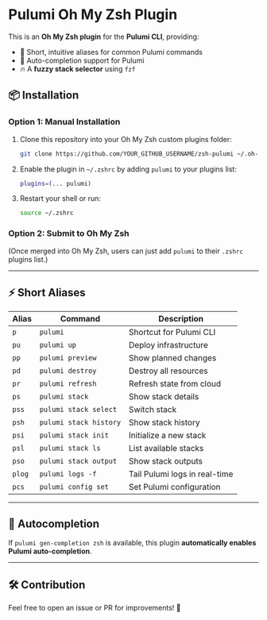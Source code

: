 # Pulumi Oh My Zsh Plugin

This is an **Oh My Zsh plugin** for the **Pulumi CLI**, providing:
- 🚀 Short, intuitive aliases for common Pulumi commands
- 🎯 Auto-completion support for Pulumi
- 🔥 A **fuzzy stack selector** using `fzf`

## 📦 Installation

### **Option 1: Manual Installation**
1. Clone this repository into your Oh My Zsh custom plugins folder:
   ```bash
   git clone https://github.com/YOUR_GITHUB_USERNAME/zsh-pulumi ~/.oh-my-zsh/custom/plugins/pulumi
   ```
2. Enable the plugin in `~/.zshrc` by adding `pulumi` to your plugins list:
   ```zsh
   plugins=(... pulumi)
   ```
3. Restart your shell or run:
   ```bash
   source ~/.zshrc
   ```

### **Option 2: Submit to Oh My Zsh**
(Once merged into Oh My Zsh, users can just add `pulumi` to their `.zshrc` plugins list.)

---

## ⚡ Short Aliases

| Alias  | Command                  | Description                      |
|--------|--------------------------|----------------------------------|
| `p`    | `pulumi`                 | Shortcut for Pulumi CLI         |
| `pu`   | `pulumi up`              | Deploy infrastructure           |
| `pp`   | `pulumi preview`         | Show planned changes            |
| `pd`   | `pulumi destroy`         | Destroy all resources           |
| `pr`   | `pulumi refresh`         | Refresh state from cloud        |
| `ps`   | `pulumi stack`           | Show stack details              |
| `pss`  | `pulumi stack select`    | Switch stack                    |
| `psh`  | `pulumi stack history`   | Show stack history              |
| `psi`  | `pulumi stack init`      | Initialize a new stack          |
| `psl`  | `pulumi stack ls`        | List available stacks           |
| `pso`  | `pulumi stack output`    | Show stack outputs              |
| `plog` | `pulumi logs -f`         | Tail Pulumi logs in real-time   |
| `pcs`  | `pulumi config set`      | Set Pulumi configuration        |

---

## 🎯 Autocompletion
If `pulumi gen-completion zsh` is available, this plugin **automatically enables Pulumi auto-completion**.

---

## 🛠️ Contribution
Feel free to open an issue or PR for improvements! 🚀

